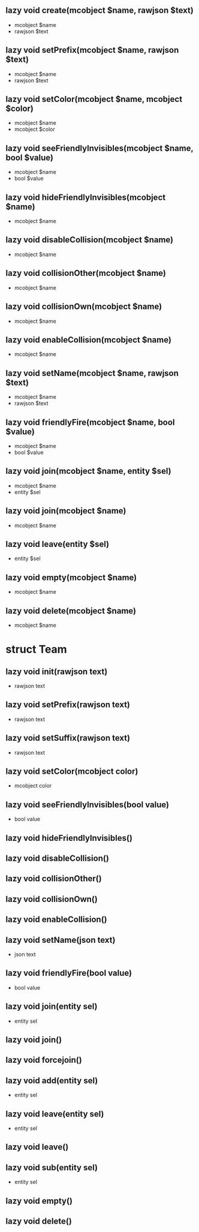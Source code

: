 ## lazy void create(mcobject $name, rawjson $text)
- mcobject $name
- rawjson $text



## lazy void setPrefix(mcobject $name, rawjson $text)
- mcobject $name
- rawjson $text



## lazy void setColor(mcobject $name, mcobject $color)
- mcobject $name
- mcobject $color



## lazy void seeFriendlyInvisibles(mcobject $name, bool $value)
- mcobject $name
- bool $value



## lazy void hideFriendlyInvisibles(mcobject $name)
- mcobject $name



## lazy void disableCollision(mcobject $name)
- mcobject $name



## lazy void collisionOther(mcobject $name)
- mcobject $name



## lazy void collisionOwn(mcobject $name)
- mcobject $name



## lazy void enableCollision(mcobject $name)
- mcobject $name



## lazy void setName(mcobject $name, rawjson $text)
- mcobject $name
- rawjson $text



## lazy void friendlyFire(mcobject $name, bool $value)
- mcobject $name
- bool $value



## lazy void join(mcobject $name, entity $sel)
- mcobject $name
- entity $sel



## lazy void join(mcobject $name)
- mcobject $name



## lazy void leave(entity $sel)
- entity $sel



## lazy void empty(mcobject $name)
- mcobject $name



## lazy void delete(mcobject $name)
- mcobject $name



# struct Team


## lazy void __init__(rawjson text)
- rawjson text



## lazy void setPrefix(rawjson text)
- rawjson text



## lazy void setSuffix(rawjson text)
- rawjson text



## lazy void setColor(mcobject color)
- mcobject color



## lazy void seeFriendlyInvisibles(bool value)
- bool value



## lazy void hideFriendlyInvisibles()


## lazy void disableCollision()


## lazy void collisionOther()


## lazy void collisionOwn()


## lazy void enableCollision()


## lazy void setName(json text)
- json text



## lazy void friendlyFire(bool value)
- bool value



## lazy void join(entity sel)
- entity sel



## lazy void join()


## lazy void forcejoin()


## lazy void __add__(entity sel)
- entity sel



## lazy void leave(entity sel)
- entity sel



## lazy void leave()


## lazy void __sub__(entity sel)
- entity sel



## lazy void empty()


## lazy void delete()






